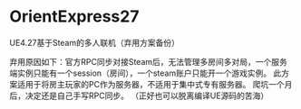 # OrientExpress27
UE4.27基于Steam的多人联机（弃用方案备份）

弃用原因如下：官方RPC同步对接Steam后，无法管理多房间多对局，一个服务端实例只能有一个session（房间），一个steam账户只能开一个游戏实例。
此方案适用于将房主玩家的PC作为服务器，不适用于集中式专有服务器。
爬坑一个月后，决定还是自己手写RPC同步。
（正好也可以脱离编译UE源码的苦海）
